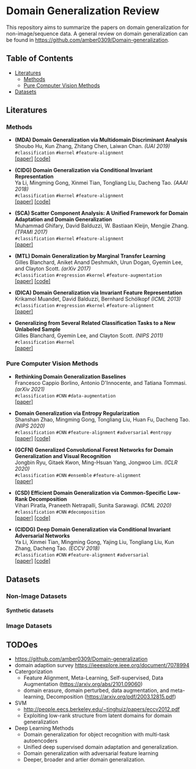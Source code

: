 # Domain Generalization Review
This repository aims to summarize the papers on domain generalization for non-image/sequence data. A general review on domain generalization can be found in https://github.com/amber0309/Domain-generalization.

## Table of Contents

- [Literatures](#Literatures)
  - [Methods](#Methods)
  - [Pure Computer Vision Methods](#Pure-Computer-Vision-Methods)
- [Datasets](#Datasets)
 
## Literatures

### Methods

- **(MDA) Domain Generalization via Multidomain Discriminant Analysis**   
Shoubo Hu, Kun Zhang, Zhitang Chen, Laiwan Chan. _(UAI 2019)_    
`#classification` `#kernel` `#feature-alignment`    
[[paper]](http://auai.org/uai2019/proceedings/papers/101.pdf)
[[code]](https://github.com/amber0309/Multidomain-Discriminant-Analysis)

- **(CIDG) Domain Generalization via Conditional Invariant Representation**  
Ya Li, Mingming Gong, Xinmei Tian, Tongliang Liu, Dacheng Tao. _(AAAI 2018)_   
`#classification`  `#kernel` `#feature-alignment`     
[[paper]](https://www.aaai.org/ocs/index.php/AAAI/AAAI18/paper/viewFile/16595/16558)
[[code]](https://mingming-gong.github.io/papers/CIDG.zip)

- **(SCA) Scatter Component Analysis: A Unified Framework for Domain Adaptation and Domain Generalization**   
Muhammad Ghifary, David Balduzzi, W. Bastiaan Kleijn, Mengjie Zhang. _(TPAMI 2017)_       
`#classification` `#kernel` `#feature-alignment`    
[[paper]](https://ieeexplore.ieee.org/document/7542175)

- **(MTL) Domain Generalization by Marginal Transfer Learning**   
Gilles Blanchard, Aniket Anand Deshmukh, Urun Dogan, Gyemin Lee, and Clayton Scott. _(arXiv 2017)_   
`#classification` `#regression` `#kernel` `#feature-augmentation`   
[[paper]](https://arxiv.org/abs/1711.07910) 
[[code]](https://github.com/aniketde/DomainGeneralizationMarginal)

- **(DICA) Domain Generalization via Invariant Feature Representation**   
Krikamol Muandet, David Balduzzi, Bernhard Schölkopf _(ICML 2013)_    
`#classification` `#regression` `#kernel` `#feature-alignment`    
[[paper]](http://proceedings.mlr.press/v28/muandet13.html)

- **Generalizing from Several Related Classification Tasks to a New Unlabeled Sample**  
Gilles Blanchard, Gyemin Lee, and Clayton Scott. _(NIPS 2011)_   
`#classification` `#kernel`   
[[paper]](https://papers.nips.cc/paper/2011/hash/b571ecea16a9824023ee1af16897a582-Abstract.html)

### Pure Computer Vision Methods
- **Rethinking Domain Generalization Baselines**    
Francesco Cappio Borlino, Antonio D'Innocente, and Tatiana Tommasi. _(arXiv 2021)_   
`#classification` `#CNN` `#data-augmentation`  
[[paper]](https://arxiv.org/abs/2101.09060) 

- **Domain Generalization via Entropy Regularization**    
Shanshan Zhao, Mingming Gong, Tongliang Liu, Huan Fu, Dacheng Tao. _(NIPS 2020)_   
`#classification` `#CNN` `#feature-alignment` `#adversarial` `#entropy`   
[[paper]](https://proceedings.neurips.cc/paper/2020/hash/b98249b38337c5088bbc660d8f872d6a-Abstract.html)
[[code]](https://github.com/sshan-zhao/DG_via_ER)

- **(GCFN) Generalized Convolutional Forest Networks for Domain Generalization and Visual Recognition**    
Jongbin Ryu, Gitaek Kwon, Ming-Hsuan Yang, Jongwoo Lim. _(ICLR 2020)_   
`#classification` `#CNN` `#ensemble` `#feature-alignment`   
[[paper]](https://iclr.cc/virtual_2020/poster_H1lxVyStPH.html)

- **(CSD) Efficient Domain Generalization via Common-Specific Low-Rank Decomposition**    
Vihari Piratla, Praneeth Netrapalli, Sunita Sarawagi. _(ICML 2020)_   
`#classification` `#CNN` `#decomposition`   
[[paper]](http://proceedings.mlr.press/v119/piratla20a.html)
[[code]](https://github.com/vihari/csd)

- **(CIDDG) Deep Domain Generalization via Conditional Invariant Adversarial Networks**   
Ya Li, Xinmei Tian, Mingming Gong, Yajing Liu, Tongliang Liu, Kun Zhang, Dacheng Tao. _(ECCV 2018)_   
`#classification` `#CNN` `#feature-alignment` `#adversarial`    
[[paper]](https://openaccess.thecvf.com/content_ECCV_2018/html/Ya_Li_Deep_Domain_Generalization_ECCV_2018_paper.html)
[[code]](http://staff.ustc.edu.cn/~xinmei/publications_pdf/2018/code-YaLi.zip)

## Datasets
### Non-Image Datasets
#### Synthetic datasets

### Image Datasets

## TODOes
- https://github.com/amber0309/Domain-generalization
- domain adaption survey https://ieeexplore.ieee.org/document/7078994
- Catergorization
  - Feature Alignment, Meta-Learning, Self-supervised, Data Augmentation (https://arxiv.org/abs/2101.09060)
  - domain erasure, domain perturbed, data augmentation, and meta-learning, Decomposition (https://arxiv.org/pdf/2003.12815.pdf)
- SVM
  - http://people.eecs.berkeley.edu/~tinghuiz/papers/eccv2012.pdf
  - Exploiting low-rank structure from latent domains for domain generalization
- Deep Learning Methods
  - Domain generalization for object recognition with multi-task autoencoders
  - Unified deep supervised domain adaptation and generalization.
  - Domain generalization with adversarial feature learning
  - Deeper, broader and artier domain generalization.
